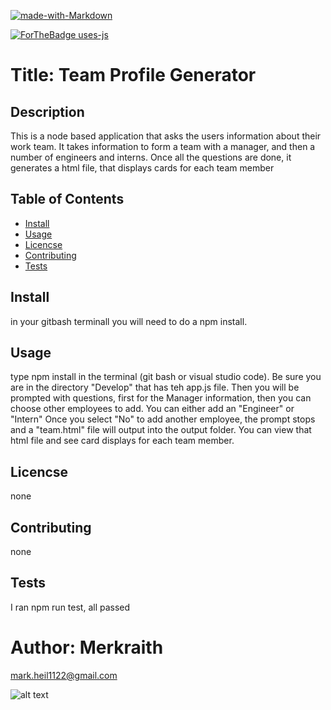 

[![made-with-Markdown](https://img.shields.io/badge/Made%20with-Markdown-1f425f.svg)](http://commonmark.org)

[![ForTheBadge uses-js](http://ForTheBadge.com/images/badges/uses-js.svg)](http://ForTheBadge.com)


# Title:  Team Profile Generator


## Description
  This is a node based application that asks the users information about their work team.  It takes information to form a team with a manager, and then a number of engineers and interns.   Once all the questions are done, it generates a html file, that displays cards for each team member

## Table of Contents
  * [Install](#install)
  * [Usage](#usage)
  * [Licencse](#licencse)
  * [Contributing](#Contributing)
  * [Tests](#tests)

## Install
  in your gitbash terminall you will need to do a npm install.

## Usage
  type npm install in the terminal (git bash or visual studio code). Be sure you are in the directory "Develop" that has teh app.js file. Then you will be prompted with questions, first for the Manager information, then you can choose other employees to add.  You can either add an "Engineer" or "Intern"  Once you select "No" to add another employee, the prompt stops and a "team.html" file will output into the output folder.  You can view that html file and see card displays for each team member.

## Licencse
  none

## Contributing
  none

## Tests
  I ran npm run test, all passed

# Author: Merkraith

mark.heil1122@gmail.com

![alt text](https://github.com/Merkraith.png)


